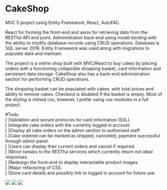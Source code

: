 # CakeShop
MVC 5 project using Entity Framework, React, AutoFAC.

React for forming the front-end and axios for retrieving data from the RESTful API end point.
Administration back-end using model binding with the ability to modify database records using CRUD operations.
Database is SQL server 2016. Entity Framework was used along with migrations to populate data and maintain.

The project is a online shop built with MVC/React to buy cakes by placing orders with a functioning collapsible shopping basket, card information and persistant data storage. CakeShop also has a back-end administration section for performing CRUD operations.

The shopping basket can be populated with cakes, with total prices and ability to remove cakes. Checkout is disabled if the basket is empty. Most of the styling is inlined css, however, I prefer using css-modules in a full project.

#Todo<br />
[ ]Validation and secure protocols for card information (SSL).<br />
[ ]Integrate cake orders with the currently logged in account.<br />
[ ]Display all cake orders on the admin section to authorised staff.<br />
[ ]Cake ordered can be marked as shipped, cancelled, payment successful through admin panel.<br />
[ ]Users can display their current orders and cancel if required.<br />
[ ]Minor tweaks to the RESTful services which currently return not ideal responses.<br />
[ ]Redesign the front-end to display interactable product images.<br />
[ ]Major refactoring of CSS.<br />
[ ]Store card details and possibly link to logged in account for future use.<br />

<img src="https://i.imgur.com/6oXKbST.png"/>
<img src="https://i.imgur.com/gkbcQPa.png"/>
<img src="https://i.imgur.com/cWTmhAR.png"/>

